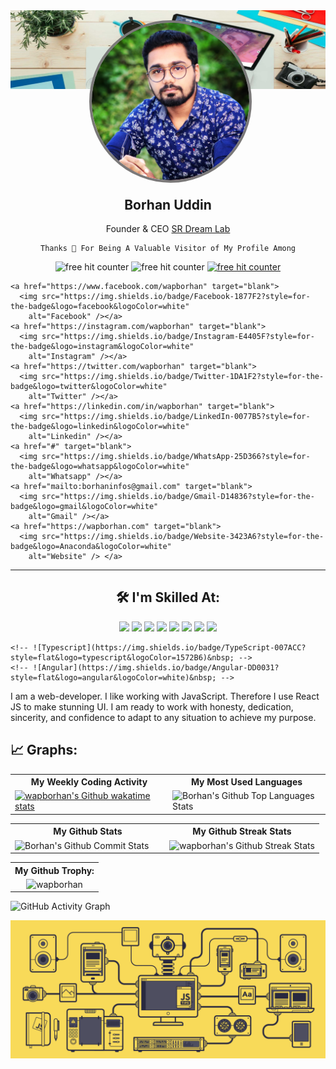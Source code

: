 <div style="position: relative;">
    <div style="margin-bottom: 170px;">
      <img src="https://github.com/wapborhan/wapborhan/blob/main/1612431913167.jpg?raw=true" />
    </div>
    <div style="position: absolute;
    bottom: -150px;
    left: 50%;
    transform: translateX(-50%);">
      <img src="IMG_20201028_001349_899-01.jpg" style="border-radius: 50%;
    border: 4px solid #7b7979;" width="300" alt="Borhan">
    </div>
  </div>

  <div align="center">
    <h2>Borhan Uddin</h2>
    Founder & CEO <a href="https://www.srdreamlab.com" target="_blank">SR Dream Lab</a>

    Thanks 💙 For Being A Valuable Visitor of My Profile Among
  </div>

  <p align="center">
    <img src="https://img.shields.io/github/followers/wapborhan?label=Follow&style=social" border="0"
      title="free hit counter" alt="free hit counter" />
    <img src="https://gpvc.arturio.dev/wapborhan" border="0" title="free hit counter" alt="free hit counter" />
    <a href="https://wakatime.com/@wapborhan"> <img
        src="https://wakatime.com/badge/user/59d9f170-5e15-4b6c-8acd-f8cd5d8bb365.svg" border="0"
        title="free hit counter" alt="free hit counter" /></a>
  </p>
  <p align='center'>

    <a href="https://www.facebook.com/wapborhan" target="blank">
      <img src="https://img.shields.io/badge/Facebook-1877F2?style=for-the-badge&logo=facebook&logoColor=white"
        alt="Facebook" /></a>
    <a href="https://instagram.com/wapborhan" target="blank">
      <img src="https://img.shields.io/badge/Instagram-E4405F?style=for-the-badge&logo=instagram&logoColor=white"
        alt="Instagram" /></a>
    <a href="https://twitter.com/wapborhan" target="blank">
      <img src="https://img.shields.io/badge/Twitter-1DA1F2?style=for-the-badge&logo=twitter&logoColor=white"
        alt="Twitter" /></a>
    <a href="https://linkedin.com/in/wapborhan" target="blank">
      <img src="https://img.shields.io/badge/LinkedIn-0077B5?style=for-the-badge&logo=linkedin&logoColor=white"
        alt="Linkedin" /></a>
    <a href="#" target="blank">
      <img src="https://img.shields.io/badge/WhatsApp-25D366?style=for-the-badge&logo=whatsapp&logoColor=white"
        alt="Whatsapp" /></a>
    <a href="mailto:borhaninfos@gmail.com" target="blank">
      <img src="https://img.shields.io/badge/Gmail-D14836?style=for-the-badge&logo=gmail&logoColor=white"
        alt="Gmail" /></a>
    <a href="https://wapborhan.com" target="blank">
      <img src="https://img.shields.io/badge/Website-3423A6?style=for-the-badge&logo=Anaconda&logoColor=white"
        alt="Website" /> </a>

  </p>
  <hr />
  <h2 align="center">
    🛠️ I'm Skilled At:
  </h2>
  <p align="center">
    <img src="https://img.shields.io/badge/-HTML-05122A?style=flat&logo=HTML5" border="0" />
    <img src="https://img.shields.io/badge/-CSS-05122A?style=flat&logo=CSS3&logoColor=1572B6" border="0" />
    <img src="https://img.shields.io/badge/-JavaScript-05122A?style=flat&logo=javascript" border="0" />
    <img src="https://img.shields.io/badge/-React-05122A?style=flat&logo=react" border="0" />
    <img src="https://img.shields.io/badge/React_Native-20232A?style=flat&logo=react&logoColor=61DAFB" border="0" />
    <img src="https://img.shields.io/badge/Vue.js-20232A?style=flat&logo=vue.js&logoColor=61DAFB" border="0" />
    <img src="https://img.shields.io/badge/-Node.js-05122A?style=flat&logo=node.js" border="0" />
    <img src="https://img.shields.io/badge/-php-05122A?style=flat&logo=php" border="0" />

    <!-- ![Typescript](https://img.shields.io/badge/TypeScript-007ACC?style=flat&logo=typescript&logoColor=1572B6)&nbsp; -->
    <!-- ![Angular](https://img.shields.io/badge/Angular-DD0031?style=flat&logo=angular&logoColor=white)&nbsp; -->

  </p>


  <p>I am a web-developer. I like working with JavaScript. Therefore I use React JS to make stunning UI. I am ready to
    work with honesty, dedication, sincerity, and confidence to adapt to any situation to achieve my purpose.</p>

  ## 📈 Graphs:

  <table align="center" width="100%">
    <tr>
      <th>My Weekly Coding Activity</th>
      <th>My Most Used Languages</th>
    </tr>
    <tr>
      <td width="50%"> <a href="https://wakatime.com/@wapborhan"><img
            src="https://github-readme-stats.vercel.app/api/wakatime?username=wapborhan"
            alt="wapborhan's Github wakatime stats" height="auto" width="500px"></a></td>
      <td width="50%"> <img
          src="https://github-readme-stats-showrin.vercel.app/api/top-langs/?username=wapborhan&layout=compact&langs_count=8&hide=less,html,css"
          alt="Borhan's Github Top Languages Stats" width="500px" height="auto" /></td>
    </tr>
  </table>

  <table align="center" width="100%">
    <tr>
      <th>My Github Stats</th>
      <th>My Github Streak Stats</th>
    </tr>
    <tr>
      <td width="50%">
        <img
          src="https://github-readme-stats-showrin.vercel.app/api?username=wapborhan&include_all_commits=true&count_private=true&show_icons=true"
          alt="Borhan's Github Commit Stats" height="170em">
      </td>
      <td width="50%">
        <img src="https://github-readme-streak-stats.herokuapp.com/?user=wapborhan"
          alt="wapborhan's Github Streak Stats" height="180em">
      </td>
    </tr>
  </table>

  <table align="center" width="100%">
    <tr>
      <!--  <th> Website Performances: </th> -->
      <th> My Github Trophy:</th>
    </tr>
    <tr>
      <!--      <td width="50%" align="center"> <img src="https://metrics.lecoq.io/wapborhan?template=classic&base.header=0&base.activity=0&base.community=0&base.repositories=0&base.metadata=0&people=1&people.limit=20&people.identicons=false&people.size=40&people.types=followers%2C%20following%2C%20sponsors%2C%20sponsoring&people.shuffle=false&config.timezone=Asia%2FDhaka" alt="wapborhan" /></td> -->
      <td align="center"><img src="https://github-profile-trophy.vercel.app/?username=wapborhan&row=2&column=8"
          alt="wapborhan" /></td>
    </tr>
  </table>

  ![GitHub Activity
  Graph](https://activity-graph.herokuapp.com/graph?username=wapborhan&bg_color=1c1917&color=ffffff&line=0891b2&point=ffffff&area_color=1c1917&area=true&hide_border=true&custom_title=GitHub%20Commits%20Graph)

  <p align="center">
    <img src="technology.gif" border="0" title="technology" alt="technology" />
  </p>
